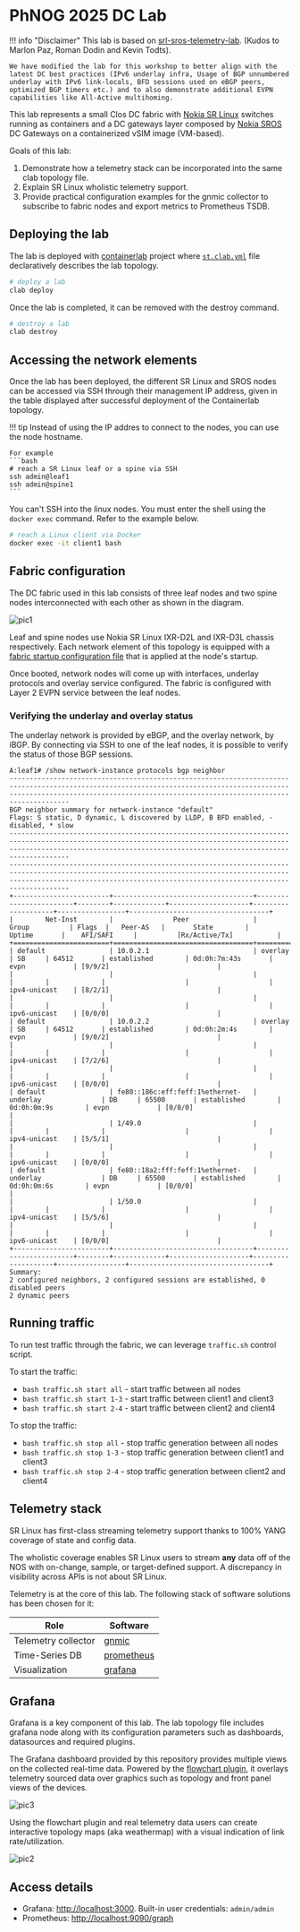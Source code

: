 # PhNOG 2025 DC Lab

!!! info "Disclaimer"
    This lab is based on [srl-sros-telemetry-lab](https://github.com/srl-labs/srl-sros-telemetry-lab). (Kudos to Marlon Paz, Roman Dodin and Kevin Todts). 
    
    We have modified the lab for this workshop to better align with the latest DC best practices (IPv6 underlay infra, Usage of BGP unnumbered underlay with IPv6 link-locals, BFD sessions used on eBGP peers, optimized BGP timers etc.) and to also demonstrate additional EVPN capabilities like All-Active multihoming.

This lab represents a small Clos DC fabric with [Nokia SR Linux](https://learn.srlinux.dev/) switches running as containers and a DC gateways layer composed by [Nokia SROS](https://www.nokia.com/networks/technologies/service-router-operating-system/) DC Gateways on a containerized vSIM image (VM-based).

Goals of this lab:

1. Demonstrate how a telemetry stack can be incorporated into the same clab topology file.
2. Explain SR Linux wholistic telemetry support.
3. Provide practical configuration examples for the gnmic collector to subscribe to fabric nodes and export metrics to Prometheus TSDB.

## Deploying the lab

The lab is deployed with [containerlab](https://containerlab.dev) project where [`st.clab.yml`](st.clab.yml) file declaratively describes the lab topology.

```bash
# deploy a lab
clab deploy
```

Once the lab is completed, it can be removed with the destroy command.

```bash
# destroy a lab
clab destroy
```

## Accessing the network elements

Once the lab has been deployed, the different SR Linux and SROS nodes can be accessed via SSH through their management IP address, given in the table displayed after successful deployment of the Containerlab topology.

!!! tip
    Instead of using the IP addres to connect to the nodes, you can use the node hostname.

    For example
    ```bash
    # reach a SR Linux leaf or a spine via SSH
    ssh admin@leaf1
    ssh admin@spine1
    ```

You can't SSH into the linux nodes. You must enter the shell using the `docker exec` command. Refer to the example below.


```bash
# reach a Linux client via Docker
docker exec -it client1 bash
```

## Fabric configuration

The DC fabric used in this lab consists of three leaf nodes and two spine nodes interconnected with each other as shown in the diagram.

![pic1](../phnog2025-workshop-topology.png)

Leaf and spine nodes use Nokia SR Linux IXR-D2L and IXR-D3L chassis respectively. Each network element of this topology is equipped with a [fabric startup configuration file](configs/fabric) that is applied at the node's startup.

Once booted, network nodes will come up with interfaces, underlay protocols and overlay service configured. The fabric is configured with Layer 2 EVPN service between the leaf nodes.

### Verifying the underlay and overlay status

The underlay network is provided by eBGP, and the overlay network, by iBGP. By connecting via SSH to one of the leaf nodes, it is possible to verify the status of those BGP sessions.

```
A:leaf1# /show network-instance protocols bgp neighbor
---------------------------------------------------------------------------------------------------------------------------------------------------------------------------------------------------------------------------------
BGP neighbor summary for network-instance "default"
Flags: S static, D dynamic, L discovered by LLDP, B BFD enabled, - disabled, * slow
---------------------------------------------------------------------------------------------------------------------------------------------------------------------------------------------------------------------------------
---------------------------------------------------------------------------------------------------------------------------------------------------------------------------------------------------------------------------------
+------------------------+-----------------------------------+------------------------+--------+-------------+--------------------+--------------------+-----------------+-----------------------------------+
|        Net-Inst        |               Peer                |         Group          | Flags  |   Peer-AS   |       State        |       Uptime       |    AFI/SAFI     |          [Rx/Active/Tx]           |
+========================+===================================+========================+========+=============+====================+====================+=================+===================================+
| default                | 10.0.2.1                          | overlay                | SB     | 64512       | established        | 0d:0h:7m:43s       | evpn            | [9/9/2]                           |
|                        |                                   |                        |        |             |                    |                    | ipv4-unicast    | [8/2/1]                           |
|                        |                                   |                        |        |             |                    |                    | ipv6-unicast    | [0/0/0]                           |
| default                | 10.0.2.2                          | overlay                | SB     | 64512       | established        | 0d:0h:2m:4s        | evpn            | [9/0/2]                           |
|                        |                                   |                        |        |             |                    |                    | ipv4-unicast    | [7/2/6]                           |
|                        |                                   |                        |        |             |                    |                    | ipv6-unicast    | [0/0/0]                           |
| default                | fe80::186c:eff:feff:1%ethernet-   | underlay               | DB     | 65500       | established        | 0d:0h:0m:9s        | evpn            | [0/0/0]                           |
|                        | 1/49.0                            |                        |        |             |                    |                    | ipv4-unicast    | [5/5/1]                           |
|                        |                                   |                        |        |             |                    |                    | ipv6-unicast    | [0/0/0]                           |
| default                | fe80::18a2:fff:feff:1%ethernet-   | underlay               | DB     | 65500       | established        | 0d:0h:0m:6s        | evpn            | [0/0/0]                           |
|                        | 1/50.0                            |                        |        |             |                    |                    | ipv4-unicast    | [5/5/6]                           |
|                        |                                   |                        |        |             |                    |                    | ipv6-unicast    | [0/0/0]                           |
+------------------------+-----------------------------------+------------------------+--------+-------------+--------------------+--------------------+-----------------+-----------------------------------+
Summary:
2 configured neighbors, 2 configured sessions are established, 0 disabled peers
2 dynamic peers
```

## Running traffic

To run test traffic through the fabric, we can leverage `traffic.sh` control script.

To start the traffic:

* `bash traffic.sh start all` - start traffic between all nodes
* `bash traffic.sh start 1-3` - start traffic between client1 and client3
* `bash traffic.sh start 2-4` - start traffic between client2 and client4

To stop the traffic:

* `bash traffic.sh stop all` - stop traffic generation between all nodes
* `bash traffic.sh stop 1-3` - stop traffic generation between client1 and client3
* `bash traffic.sh stop 2-4` - stop traffic generation between client2 and client4

## Telemetry stack

SR Linux has first-class streaming telemetry support thanks to 100% YANG coverage of state and config data. 

The wholistic coverage enables SR Linux users to stream **any** data off of the NOS with on-change, sample, or target-defined support. A discrepancy in visibility across APIs is not about SR Linux.

Telemetry is at the core of this lab. The following stack of software solutions has been chosen for it:

| Role                | Software                              |
| ------------------- | ------------------------------------- |
| Telemetry collector | [gnmic](https://gnmic.openconfig.net) |
| Time-Series DB      | [prometheus](https://prometheus.io)   |
| Visualization       | [grafana](https://grafana.com)        |

## Grafana

Grafana is a key component of this lab. The lab topology file includes grafana node along with its configuration parameters such as dashboards, datasources and required plugins.

The Grafana dashboard provided by this repository provides multiple views on the collected real-time data. Powered by the [flowchart plugin](https://grafana.com/grafana/plugins/agenty-flowcharting-panel/), it overlays telemetry sourced data over graphics such as topology and front panel views of the devices.

![pic3](https://user-images.githubusercontent.com/86619221/205601697-bd5b68f0-e2c6-49d3-a1f3-1cb5b67b34d9.JPG)

Using the flowchart plugin and real telemetry data users can create interactive topology maps (aka weathermap) with a visual indication of link rate/utilization.

![pic2](https://user-images.githubusercontent.com/86619221/205601728-f3b254d1-2b03-4e75-b0e4-eb89cf54789a.JPG)

## Access details

* Grafana: <http://localhost:3000>. Built-in user credentials: `admin/admin`
* Prometheus: <http://localhost:9090/graph>
